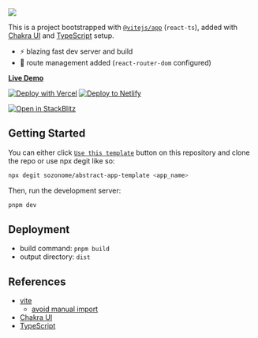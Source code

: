<img src="https://og.sznm.dev/api/generate?heading=abstract-app-template&text=React+vite+template+with+Chakra-UI+and+TypeScript+setup.&template=color&center=true&height=330" />

This is a project bootstrapped with [`@vitejs/app`](https://vitejs.dev/guide/#scaffolding-your-first-vite-project) (`react-ts`), added with [Chakra UI](https://chakra-ui.com) and [TypeScript](https://www.typescriptlang.org) setup.

- ⚡ blazing fast dev server and build
- 🔗 route management added (`react-router-dom` configured)

[**Live Demo**](https://abstract-app-template.sznm.dev/)

[![Deploy with Vercel](https://vercel.com/button)](https://vercel.com/import/git?s=https://github.com/sozonome/abstract-app-template) [![Deploy to Netlify](https://www.netlify.com/img/deploy/button.svg)](https://app.netlify.com/start/deploy?repository=https://github.com/sozonome/abstract-app-template)

[![Open in StackBlitz](https://developer.stackblitz.com/img/open_in_stackblitz.svg)](https://stackblitz.com/github/sozonome/abstract-app-template)

## Getting Started

You can either click [`Use this template`](https://github.com/sozonome/abstract-app-template/generate) button on this repository and clone the repo or use npx degit like so:

```bash
npx degit sozonome/abstract-app-template <app_name>
```

Then, run the development server:

```bash
pnpm dev
```

## Deployment

- build command: `pnpm build`
- output directory: `dist`

## References

- [vite](https://vitejs.dev)
  - [avoid manual import](https://vitejs.dev/guide/features.html#jsx)
- [Chakra UI](https://chakra-ui.com/)
- [TypeScript](https://www.typescriptlang.org)
